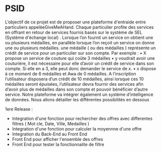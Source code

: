 # PSID

L’objectif de ce projet est de proposer une plateforme d'entraide entre particuliers appeléeGiveMeAHand.
Chaque particulier profite des services en offrant en retour de services fournis basés sur le
système de SEL (Système d'échange local) .
Lorsque l’on fournit un service on obtient une ou plusieurs médailles, en parallèle lorsque l’on
reçoit un service on donne une ou plusieurs médailles.
une médaille ( ou des médailles ) représente un crédit de service pour un particulier sur son
compte.
Par exemple :
    • X propose un service de couture qui coûte 3 médailles
    • y voudrait avoir une couturière, il est nécessaire pour elle d’avoir un crédit de service
    dans son compte. Si elle en a 3, elle peut donc demander le service de x.
    • x dispose à ce moment de 6 médailles et Awa de 0 médailles.
A l’inscription l’utilisateur disposera d’un crédit de 10 médailles, ainsi lorsque ces 10 médailles
seront épuisées, l’utilisateur devra fournir des services afin d’avoir plus de médailles dans son
compte et pouvoir bénéficier d’autre service.
Notre plateforme va intégrer également un système d’intelligence de données. Nous allons
détailler les différentes possibilités en dessous



1ere Release : 
- Integration d'une fonction pour rechercher des offres avec differentes filtres ( Mot cle, Date, Ville, Medailles )
- Integration d'une fonction pour calculer la moyennne d'une offre 
- Integration du Back-End au Front End 
- Front End pour afficher l'ensemble des offres
- Front End pour tester la fonctionnalite de filtre 
